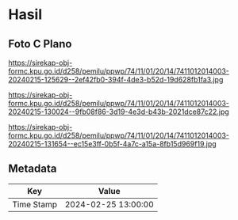 # Hasil

## Foto C Plano

https://sirekap-obj-formc.kpu.go.id/d258/pemilu/ppwp/74/11/01/20/14/7411012014003-20240215-125629--2ef42fb0-394f-4de3-b52d-19d628fb1fa3.jpg

https://sirekap-obj-formc.kpu.go.id/d258/pemilu/ppwp/74/11/01/20/14/7411012014003-20240215-130024--9fb08f86-3d19-4e3d-b43b-2021dce87c22.jpg

https://sirekap-obj-formc.kpu.go.id/d258/pemilu/ppwp/74/11/01/20/14/7411012014003-20240215-131654--ec15e3ff-0b5f-4a7c-a15a-8fb15d969f19.jpg


## Metadata

| Key        | Value               |
| ---------- | ------------------- |
| Time Stamp | 2024-02-25 13:00:00 |



